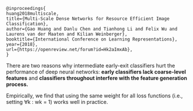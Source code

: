 ```
@inproceedings{
huang2018multiscale,
title={Multi-Scale Dense Networks for Resource Efficient Image Classification},
author={Gao Huang and Danlu Chen and Tianhong Li and Felix Wu and Laurens van der Maaten and Kilian Weinberger},
booktitle={International Conference on Learning Representations},
year={2018},
url={https://openreview.net/forum?id=Hk2aImxAb},
}
```
There are two reasons why intermediate early-exit classifiers hurt the performance of deep neural networks: **early classifiers lack coarse-level features** and **classifiers throughout interfere with the feature generation process.**

 Empirically, we find that using the same weight for all loss functions (i.e., setting ∀k : wk = 1) works well in
practice.